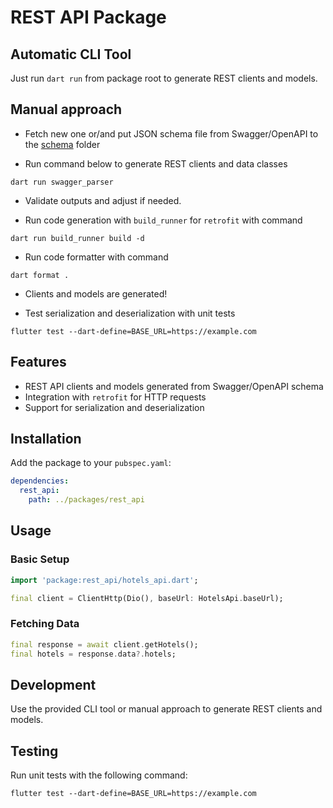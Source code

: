 # REST API Package

## Automatic CLI Tool

Just run `dart run` from package root to generate REST clients and models.

## Manual approach

- Fetch new one or/and put JSON schema file from Swagger/OpenAPI to the [schema](./schema/openapi.json) folder

- Run command below to generate REST clients and data classes

```shell
dart run swagger_parser
```

- Validate outputs and adjust if needed.

- Run code generation with `build_runner` for `retrofit` with command

```shell
dart run build_runner build -d
```

- Run code formatter with command

```shell
dart format .
```

- Clients and models are generated!

- Test serialization and deserialization with unit tests

```shell
flutter test --dart-define=BASE_URL=https://example.com
```

## Features

- REST API clients and models generated from Swagger/OpenAPI schema
- Integration with `retrofit` for HTTP requests
- Support for serialization and deserialization

## Installation

Add the package to your `pubspec.yaml`:

```yaml
dependencies:
  rest_api:
    path: ../packages/rest_api
```

## Usage

### Basic Setup

```dart
import 'package:rest_api/hotels_api.dart';

final client = ClientHttp(Dio(), baseUrl: HotelsApi.baseUrl);
```

### Fetching Data

```dart
final response = await client.getHotels();
final hotels = response.data?.hotels;
```

## Development

Use the provided CLI tool or manual approach to generate REST clients and models.

## Testing

Run unit tests with the following command:

```shell
flutter test --dart-define=BASE_URL=https://example.com
```
